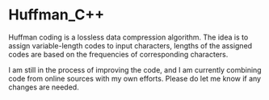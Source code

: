 # Huffman_C++
Huffman coding is a lossless data compression algorithm. The idea is to assign variable-length codes to input characters, lengths of the assigned codes are based on the frequencies of corresponding characters. 

I am still in the process of improving the code, and I am currently combining code from online sources with my own efforts. Please do let me know if any changes are needed.
